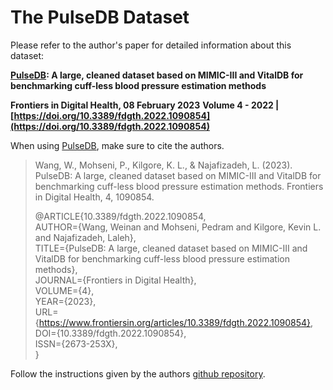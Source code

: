 # The PulseDB Dataset

Please refer to the author's paper for detailed information about this dataset:

**[PulseDB](https://www.frontiersin.org/journals/digital-health/articles/10.3389/fdgth.2022.1090854/full): A large, cleaned dataset based on MIMIC-III and VitalDB for benchmarking cuff-less blood pressure estimation methods**

**Frontiers in Digital Health, 08 February 2023**
**Volume 4 - 2022 | [https://doi.org/10.3389/fdgth.2022.1090854](https://doi.org/10.3389/fdgth.2022.1090854)**

When using [PulseDB](https://www.frontiersin.org/journals/digital-health/articles/10.3389/fdgth.2022.1090854/full), make sure to cite the authors.
> Wang, W., Mohseni, P., Kilgore, K. L., & Najafizadeh, L. (2023). PulseDB: A large, cleaned dataset based on MIMIC-III and VitalDB for benchmarking cuff-less blood pressure estimation methods. Frontiers in Digital Health, 4, 1090854.
> 
> @ARTICLE{10.3389/fdgth.2022.1090854,<br>
>   AUTHOR={Wang, Weinan and Mohseni, Pedram and Kilgore, Kevin L. and Najafizadeh, Laleh},<br>
>   TITLE={PulseDB: A large, cleaned dataset based on MIMIC-III and VitalDB for benchmarking cuff-less blood pressure estimation methods}, <br>
>   JOURNAL={Frontiers in Digital Health},<br>
>   VOLUME={4},<br>
>   YEAR={2023},<br>
>   URL={https://www.frontiersin.org/articles/10.3389/fdgth.2022.1090854}, <br>
>   DOI={10.3389/fdgth.2022.1090854}, <br>
>   ISSN={2673-253X},   
}

Follow the instructions given by the authors [github repository](https://github.com/pulselabteam/PulseDB/).

